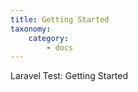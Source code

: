 ```yaml
---
title: Getting Started
taxonomy:
    category:
        - docs
---
```


Laravel Test: Getting Started